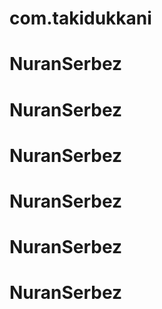 # com.takidukkani
# NuranSerbez
# NuranSerbez
# NuranSerbez
# NuranSerbez
# NuranSerbez
# NuranSerbez
